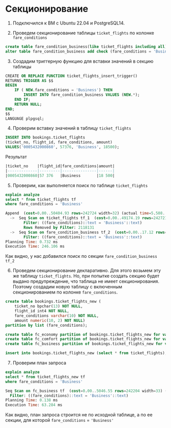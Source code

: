 # Секционирование
1. Подключился к ВМ с Ubuntu 22.04 и PostgreSQL14.

2. Проведем секционирование таблицы `ticket_flights` по колонке `fare_conditions`
```sql
create table fare_condition_business(like ticket_flights including all) inherits (ticket_flights);
alter table fare_condition_business add check (fare_conditions = 'Business');
```

3. Создадим триггерную функцию для вставки значений в секцию таблицы
```sql
СREATE OR REPLACE FUNCTION ticket_flights_insert_trigger()
RETURNS TRIGGER AS $$
BEGIN
    IF ( NEW.fare_conditions = 'Business') THEN
        INSERT INTO fare_condition_business VALUES (NEW.*);
    END IF;
    RETURN NULL;
END;
$$
LANGUAGE plpgsql;
```

4. Проверим вставку значений в таблицу `ticket_flights`
```sql
INSERT INTO bookings.ticket_flights
(ticket_no, flight_id, fare_conditions, amount)
VALUES('0005432000860', 57376, 'Business', 18500);
```
Результат
```sql
|ticket_no    |flight_id|fare_conditions|amount|
|-------------|---------|---------------|------|
|0005432000860|57 376   |Business       |18 500|
```

5. Проверим, как выполняется поиск по таблице `ticket_flights`
```sql
explain analyze
select * from ticket_flights tf
where fare_conditions = 'Business'

Append  (cost=0.00..50404.93 rows=242724 width=32) (actual time=5.508..240.029 rows=242204 loops=1)
  ->  Seq Scan on ticket_flights tf_1  (cost=0.00..49174.19 rows=242721 width=32) (actual time=5.507..226.761 rows=242204 loops=1)
        Filter: ((fare_conditions)::text = 'Business'::text)
        Rows Removed by Filter: 2118131
  ->  Seq Scan on fare_condition_business tf_2  (cost=0.00..17.12 rows=3 width=114) (actual time=0.007..0.007 rows=0 loops=1)
        Filter: ((fare_conditions)::text = 'Business'::text)
Planning Time: 0.732 ms
Execution Time: 246.106 ms
```
Как видно, у нас добавился поиск по секции `fare_condition_business tf_2`

6. Проведем секционирование декларативно. Для этого возьмем эту же таблицу `ticket_flights`. Но, при попытке создать секцию будет выдано предупреждение, что таблица не имеет секционирования. Поэтому создадим новую таблицу с включенным секционированием по колонке `fare_conditions`.
```sql
create table bookings.ticket_flights_new (
	ticket_no bpchar(13) NOT NULL,
	flight_id int4 NOT NULL,
	fare_conditions varchar(10) NOT NULL,
	amount numeric(10, 2) NOT NULL)
partition by list (fare_conditions);

create table fc_economy partition of bookings.ticket_flights_new for values in ('Economy');
create table fc_comfort partition of bookings.ticket_flights_new for values in ('Comfort');
create table fc_business partition of bookings.ticket_flights_new for values in ('Business');

insert into bookings.ticket_flights_new (select * from ticket_flights);
```

 
7. Проверим план запроса
```sql
explain analyze
select * from ticket_flights_new tf
where fare_conditions = 'Business'

Seq Scan on fc_business tf  (cost=0.00..5046.55 rows=242204 width=33) (actual time=0.017..50.972 rows=242204 loops=1)
  Filter: ((fare_conditions)::text = 'Business'::text)
Planning Time: 0.138 ms
Execution Time: 63.284 ms
```
Как видно, план запроса строится не по исходной таблице, а по ее секции, для которой `fare_conditions` = `'Business'`

